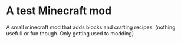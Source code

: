 # A test Minecraft mod

A small minecraft mod that adds blocks and crafting recipes.
(nothing usefull or fun though. Only getting used to modding)
